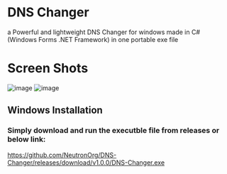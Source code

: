 # DNS Changer
 a Powerful and lightweight DNS Changer for windows made in C# (Windows Forms .NET Framework) in one portable exe file

# Screen Shots
 ![image](https://github.com/NeutronOrg/DNS-Changer/assets/96955087/09c21a90-fb5e-4869-82e9-808b4b678696)
 ![image](https://github.com/NeutronOrg/DNS-Changer/assets/96955087/630a6488-1724-440a-9f5d-2abaffaaa914)

## Windows Installation
 ### Simply download and run the executble file from releases or below link:
 https://github.com/NeutronOrg/DNS-Changer/releases/download/v1.0.0/DNS-Changer.exe
